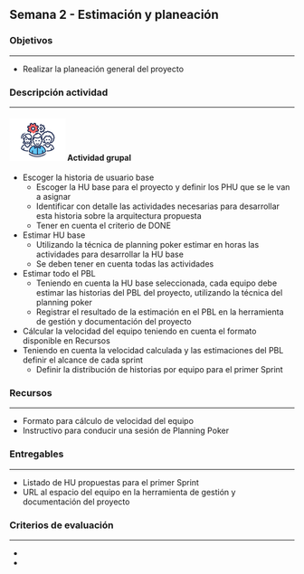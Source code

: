 
## Semana 2 - Estimación y planeación

### Objetivos

---
* Realizar la planeación general del proyecto


### Descripción actividad

---
#### ![](./../../assets/images/grupo.png) Actividad grupal

* Escoger la historia de usuario base
  * Escoger la HU base para el proyecto y definir los PHU que se le van a asignar
  * Identificar con detalle las actividades necesarias para desarrollar esta historia sobre la arquitectura propuesta
  * Tener en cuenta el criterio de DONE
* Estimar HU base
  * Utilizando la técnica de planning poker estimar en horas las actividades para desarrollar la HU base
  * Se deben tener en cuenta todas las actividades
* Estimar todo el PBL
  * Teniendo en cuenta la HU base seleccionada, cada equipo debe estimar las historias del PBL del proyecto, utilizando la técnica del planning poker
  * Registrar el resultado de la estimación en el PBL en la herramienta de gestión y documentación del proyecto
* Cálcular la velocidad del equipo teniendo en cuenta el formato disponible en Recursos
* Teniendo en cuenta la velocidad calculada y las estimaciones del PBL definir el alcance de cada sprint
  * Definir la distribución de historias por equipo para el primer Sprint

 
### Recursos 

---
* Formato para cálculo de velocidad del equipo
* Instructivo para conducir una sesión de Planning Poker

### Entregables

---
* Listado de HU propuestas para el primer Sprint
* URL al espacio del equipo en la herramienta de gestión y documentación del proyecto

### Criterios de evaluación

---

* 
* 
